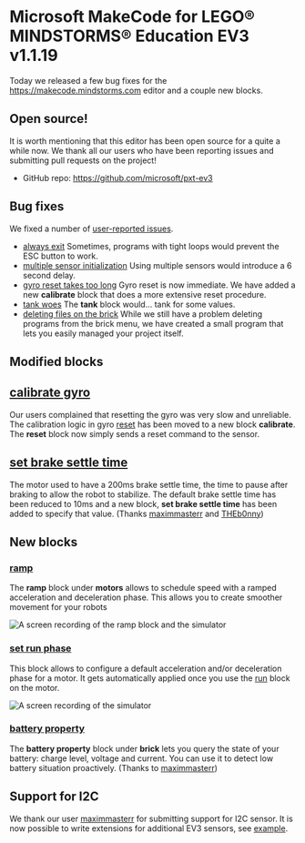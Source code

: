 # Microsoft MakeCode for LEGO® MINDSTORMS® Education EV3 v1.1.19

Today we released a few bug fixes for the https://makecode.mindstorms.com editor
and a couple new blocks.

## Open source!

It is worth mentioning that this editor has been open source for a quite a while now. We thank all our users who have been reporting issues and submitting pull requests on the project!

* GitHub repo: https://github.com/microsoft/pxt-ev3

## Bug fixes

We fixed a number of [user-reported issues](https://github.com/microsoft/pxt-ev3/issues?utf8=%E2%9C%93&q=is%3Aissue+is%3Aclosed+sort%3Aclosed). 

* [always exit](https://github.com/microsoft/pxt-ev3/issues/849) Sometimes, programs with tight loops
would prevent the ESC button to work.
* [multiple sensor initialization](https://github.com/microsoft/pxt-ev3/issues/847) Using multiple sensors would introduce a 6 second delay.
* [gyro reset takes too long](https://github.com/microsoft/pxt-ev3/issues/846) Gyro reset is now immediate. We have added a new **calibrate** block that does a more extensive reset procedure.
* [tank woes](https://github.com/microsoft/pxt-ev3/issues/844) The **tank** block would... tank for some values.
* [deleting files on the brick](https://github.com/microsoft/pxt-ev3/blob/1317da8904cdb94316aec47463208442a62e9819/docs/fll.md#why-cant-i-delete-my-program-uf2-files-from-the-brick) While we still have a problem deleting programs from the brick menu, we have created a small program that lets you easily managed your project itself.

## Modified blocks

## [calibrate gyro](https://makecode.mindstorms.com/reference/sensors/gyro/calibrate)

Our users complained that resetting the gyro was very slow and unreliable. 
The calibration logic in gyro [reset](https://makecode.mindstorms.com/reference/sensors/gyro/reset)
has been moved to a new block **calibrate**. 
The **reset** block now simply sends a reset command to the sensor.

## [set brake settle time](https://makecode.mindstorms.com/reference/motors/motor/set-brake-settle-time)

The motor used to have a 200ms brake settle time, the time to pause after braking to allow the robot to stabilize.
The default brake settle time has been reduced to 10ms and a new block, **set brake settle time** has been added
to specify that value. (Thanks [maximmasterr](https://github.com/microsoft/pxt-ev3/pull/878)
and [THEb0nny](https://github.com/microsoft/pxt-ev3/pull/875))

## New blocks 

### [ramp](https://makecode.mindstorms.com/reference/motors/motor/ramp)

The **ramp** block under **motors** allows to schedule speed with a ramped acceleration and
deceleration phase. This allows you to create smoother movement for your robots

![A screen recording of the ramp block and the simulator](/static/blog/lego/06-06-2019/ramp.gif)

### [set run phase](https://makecode.mindstorms.com/reference/motors/motor/set-run-phase)

This block allows to configure a default acceleration and/or deceleration phase for a motor.
It gets automatically applied once you use the [run](https://makecode.mindstorms.com/reference/motors/run) block on the motor.

![A screen recording of the simulator](/static/blog/lego/06-06-2019/set-run-phase.gif)

### [battery property](https://makecode.mindstorms.com/reference/brick/battery-property)

The **battery property** block under **brick** lets you query the state of your battery:
charge level, voltage and current. You can use it to detect low battery situation proactively. (Thanks to [maximmasterr](https://github.com/microsoft/pxt-ev3/pull/899))

## Support for I2C

We thank our user [maximmasterr](https://github.com/maximmasterr) for submitting support for I2C sensor. It is now possible to write extensions for additional EV3 sensors, see [example](https://github.com/maximmasterr/pxt-ev3-hiTechnicColorSensor).